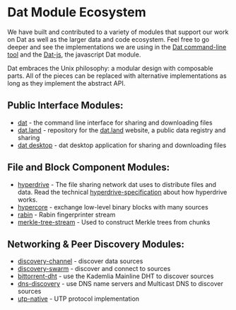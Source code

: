 # Dat Module Ecosystem

We have built and contributed to a variety of modules that support our work on Dat as well as the larger data and code ecosystem. Feel free to go deeper and see the implementations we are using in the [Dat command-line tool](https://github.com/maxogden/dat) and the [Dat-js](https://github.com/joehand/dat-js), the javascript Dat module.

Dat embraces the Unix philosophy: a modular design with composable parts. All of the pieces can be replaced with alternative implementations as long as they implement the abstract API.

## Public Interface Modules:

* [dat](dat) - the command line interface for sharing and downloading files
* [dat.land](dat.land) - repository for the [dat.land](https://dat.land) website, a public data registry and sharing
* [dat desktop](dat-desktop) - dat desktop application for sharing and downloading files

## File and Block Component Modules:

* [hyperdrive](hyperdrive) - The file sharing network dat uses to distribute files and data. Read the technical [hyperdrive-specification](hyperdrive-specification) about how hyperdrive works.
* [hypercore](hypercore) - exchange low-level binary blocks with many sources
* [rabin](https://www.npmjs.com/package/rabin) - Rabin fingerprinter stream
* [merkle-tree-stream](https://www.npmjs.com/package/merkle-tree-stream) - Used to construct Merkle trees from chunks

## Networking & Peer Discovery Modules:

* [discovery-channel](https://www.npmjs.com/package/discovery-channel) - discover data sources
* [discovery-swarm](https://www.npmjs.com/package/discovery-swarm) - discover and connect to sources
* [bittorrent-dht](https://www.npmjs.com/package/bittorrent-dht) - use the Kademlia Mainline DHT to discover sources
* [dns-discovery](https://www.npmjs.com/package/dns-discovery) - use DNS name servers and Multicast DNS to discover sources
* [utp-native](https://www.npmjs.com/package/utp-native) - UTP protocol implementation
